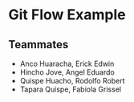 # Git Flow Example
## Teammates
- Anco Huaracha, Erick Edwin
- Hincho Jove, Angel Eduardo
- Quispe Huacho, Rodolfo Robert
- Tapara Quispe, Fabiola Grissel
